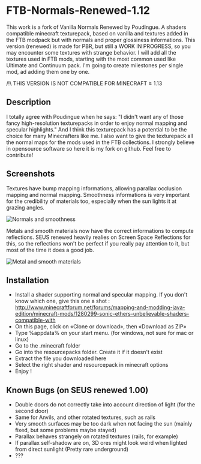 # FTB-Normals-Renewed-1.12
This work is a fork of Vanilla Normals Renewed by Poudingue.
A shaders compatible minecraft texturepack, based on vanilla and textures added in the FTB modpack but with normals and proper glossiness informations.
This version (renewed) is made for PBR, but still a WORK IN PROGRESS, so you may encounter some textures with strange behavior. I will add all the textures used in FTB mods, starting with the most common used like Ultimate and Continuum pack.
I'm going to create milestones per single mod, ad adding them one by one.

/!\ THIS VERSION IS NOT COMPATIBLE FOR MINECRAFT ≥ 1.13

## Description

I totally agree with Poudingue when he says: "I didn't want any of those fancy high-resolution texturepacks in order to enjoy normal mapping and specular highlights." And I think this texturepack has a potential to be the choice for many Minecrafters like me. I also want to give the texturepack all the normal maps for the mods used in the FTB collections.
I strongly believe in opensource software so here it is my fork on github. Feel free to contribute!

## Screenshots
Textures have bump mapping informations, allowing parallax occlusion mapping and normal mapping.
Smoothness informations is very important for the credibility of materials too, especially when the sun lights it at grazing angles.

![Normals and smoothness](https://user-images.githubusercontent.com/18035775/34640565-eb2fc134-f2f4-11e7-9d06-c615fb50aed1.png)

Metals and smooth materials now have the correct informations to compute reflections.
SEUS renewed heavily realies on Screen Space Reflections for this, so the reflections won't be perfect if you really pay attention to it, but most of the time it does a good job.

![Metal and smooth materials](https://user-images.githubusercontent.com/18035775/34640564-eb1388de-f2f4-11e7-8597-e132e9cde2db.png)

## Installation

- Install a shader supporting normal and specular mapping. If you don't know which one, give this one a shot :
http://www.minecraftforum.net/forums/mapping-and-modding-java-edition/minecraft-mods/1280299-sonic-ethers-unbelievable-shaders-compatible-with
- On this page, click on «Clone or download», then «Download as ZIP»
- Type %appdata% on your start menu. (for windows, not sure for mac or linux)
- Go to the .minecraft folder
- Go into the resourcepacks folder. Create it if it doesn't exist
- Extract the file you downloaded here
- Select the right shader and resourcepack in minecraft options
- Enjoy !

## Known Bugs (on SEUS renewed 1.00)
- Double doors do not correctly take into account direction of light (for the second door)
- Same for Anvils, and other rotated textures, such as rails
- Very smooth surfaces may be too dark when not facing the sun (mainly fixed, but some problems maybe stayed)
- Parallax behaves strangely on rotated textures (rails, for example)
- If parallax self-shadow are on, 3D ores might look weird when lighted from direct sunlight (Pretty rare underground)
- ???

